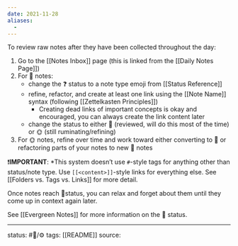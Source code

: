 ```yaml
---
date: 2021-11-28
aliases:
  - 
---
```

To review raw notes after they have been collected throughout the day:
1. Go to the [[Notes Inbox]] page (this is linked from the [[Daily Notes Page]])
2. For 🌱 notes:
	- change the ❓ status to a note type emoji from [[Status Reference]]
	- refine, refactor, and create at least one link using the \[\[Note Name\]\] syntax (following [[Zettelkasten Principles]])
		- Creating dead links of important concepts is okay and encouraged, you can always create the link content later
	- change the status to either 🌲 (reviewed, will do this most of the time) or 🌞 (still ruminating/refining)
3. For 🌞 notes, refine over time and work toward either converting to 🌲 or refactoring parts of your notes to new 🌲 notes

❗**IMPORTANT**: *This system doesn’t use `#`-style tags for anything other than status/note type. Use `[[<content>]]`-style links for everything else. See [[Folders vs. Tags vs. Links]] for more detail.

Once notes reach 🌲status, you can relax and forget about them until they come up in context again later.

See [[Evergreen Notes]] for more information on the 🌲 status.
___
status: #🌲/⚙
tags: [[README]]
source: 